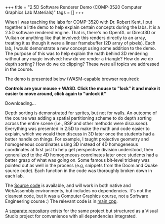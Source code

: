 +++
title = "2.5D Software Renderer Demo (COMP-3520 Computer Graphics Lab Materials)"
tags = []
+++

When I was teaching the labs for COMP-3520 with Dr. Robert Kent, I put together a little demo
to help explain certain concepts during the labs.  It is a 2.5D software rendered engine.
That is, there's no OpenGL or Direct3D or Vulkan or anything like that involved: this renders
directly to an array, treating it as though it were a linear framebuffer (2D array of pixels).
Each lab, I would demonstrate a new concept using some addition to the demo.  The purpose
of this was to help explain the math behind 3D rendering without any magic involved: how
do we render a triangle?  How do we do depth sorting?  How do we do clipping?  These were
all topics we addressed in the course.

The demo is presented below (WASM-capable browser required):

**Controls are your mouse + WASD.  Click the mouse to "lock" it and make it easier to move around, click
again to "unlock it"**
<div class=spinner id=spinner></div><div class=emscripten id=status>Downloading...</div><div class=emscripten><progress hidden id=progress max=100 value=0></progress></div><div class=emscripten_border><canvas class=emscripten id=canvas oncontextmenu=event.preventDefault() tabindex=-1></canvas></div><script>var statusElement=document.getElementById("status"),progressElement=document.getElementById("progress"),spinnerElement=document.getElementById("spinner"),Module={preRun:[],postRun:[],print:function(){var t=document.getElementById("output");return t&&(t.value=""),function(e){1<arguments.length&&(e=Array.prototype.slice.call(arguments).join(" ")),console.log(e),t&&(t.value+=e+"\n",t.scrollTop=t.scrollHeight)}}(),printErr:function(e){1<arguments.length&&(e=Array.prototype.slice.call(arguments).join(" ")),console.error(e)},canvas:function(){var e=document.getElementById("canvas");return e.addEventListener("webglcontextlost",function(e){alert("WebGL context lost. You will need to reload the page."),e.preventDefault()},!1),e}(),setStatus:function(e){if(Module.setStatus.last||(Module.setStatus.last={time:Date.now(),text:""}),e!==Module.setStatus.last.text){var t=e.match(/([^(]+)\((\d+(\.\d+)?)\/(\d+)\)/),n=Date.now();t&&n-Module.setStatus.last.time<30||(Module.setStatus.last.time=n,Module.setStatus.last.text=e,t?(e=t[1],progressElement.value=100*parseInt(t[2]),progressElement.max=100*parseInt(t[4]),progressElement.hidden=!1,spinnerElement.hidden=!1):(progressElement.value=null,progressElement.max=null,progressElement.hidden=!0,e||(spinnerElement.style.display="none")),statusElement.innerHTML=e)}},totalDependencies:0,monitorRunDependencies:function(e){this.totalDependencies=Math.max(this.totalDependencies,e),Module.setStatus(e?"Preparing... ("+(this.totalDependencies-e)+"/"+this.totalDependencies+")":"All downloads complete.")}};Module.setStatus("Downloading..."),window.onerror=function(e){Module.setStatus("Exception thrown, see JavaScript console"),spinnerElement.style.display="none",Module.setStatus=function(e){e&&Module.printErr("[post-exception status] "+e)}}</script><script async src=main.js></script>

Depth sorting is demonstrated for sprites, but not for walls.
An outcome of the course was adding a spatial partitioning scheme to do depth sorting across the
entire scene (i.e., BSP and other methods were discussed).  Everything was presented in 2.5D to make
the math and code easier to explain, which we would then discuss in 3D later once the students had a
better handle on things.  For example, I taught projective geometry and homogeneous coordinates using
3D instead of 4D homogeneous coordinates at first just to help get perspective division understood, then generalized to
the 4D homogeneous coordinates later once students had a better grasp of what was going on.
Some famous bit-level trickery was pointed out as well in the process (e.g, snippets from the Doom
and Quake source code).  Each function in the code was thoroughly broken down in each lab.

The [Source code](https://github.com/InBetweenNames/COMP3520ComputerGraphics) is available,
and will work in both native and WebAssembly environments, but includes no dependencies.
It's not the cleanest code, but it was a Computer Graphics course, not a Software Engineering course :)
The relevant code is in [main.cpp](https://github.com/InBetweenNames/COMP3520ComputerGraphics/blob/master/main.cpp).

A [separate repository](https://github.com/InBetweenNames/SDL2Template) exists for the same project
but structured as a Visual Studio project for convenience with all dependencies integrated.